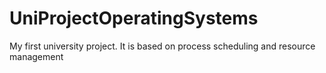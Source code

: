 # UniProjectOperatingSystems
My first university project.
It is based on process scheduling and resource management
